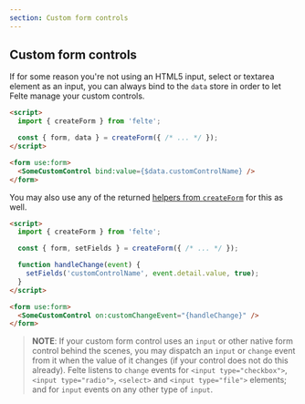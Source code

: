 ```yaml
---
section: Custom form controls
---
```


## Custom form controls

If for some reason you're not using an HTML5 input, select or textarea element as an input, you can always bind to the `data` store in order to let Felte manage your custom controls.

```html
<script>
  import { createForm } from 'felte';

  const { form, data } = createForm({ /* ... */ });
</script>

<form use:form>
  <SomeCustomControl bind:value={$data.customControlName} />
</form>
```

You may also use any of the returned [helpers from `createForm`](/docs/svelte/helper-functions) for this as well.

```html
<script>
  import { createForm } from 'felte';

  const { form, setFields } = createForm({ /* ... */ });

  function handleChange(event) {
    setFields('customControlName', event.detail.value, true);
  }
</script>

<form use:form>
  <SomeCustomControl on:customChangeEvent="{handleChange}" />
</form>
```

> **NOTE**: If your custom form control uses an `input` or other native form control behind the scenes, you may dispatch an `input` or `change` event from it when the value of it changes (if your control does not do this already). Felte listens to `change` events for `<input type="checkbox">`, `<input type="radio">`, `<select>` and `<input type="file">` elements; and for `input` events on any other type of `input`.
